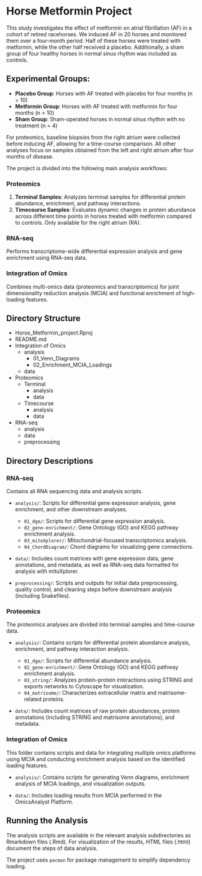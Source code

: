 # Horse Metformin Project

This study investigates the effect of metformin on atrial fibrillation (AF) in a cohort of retired racehorses. We induced AF in 20 horses and monitored them over a four-month period. Half of these horses were treated with metformin, while the other half received a placebo. Additionally, a sham group of four healthy horses in normal sinus rhythm was included as controls.

## Experimental Groups:
- **Placebo Group**: Horses with AF treated with placebo for four months (n = 10)
- **Metformin Group**: Horses with AF treated with metformin for four months (n = 10)
- **Sham Group**: Sham-operated horses in normal sinus rhythm with no treatment (n = 4)

For proteomics, baseline biopsies from the right atrium were collected before inducing AF, allowing for a time-course comparison. All other analyses focus on samples obtained from the left and right atrium after four months of disease.

The project is divided into the following main analysis workflows:

### Proteomics
1. **Terminal Samples**: Analyzes terminal samples for differential protein abundance, enrichment, and pathway interactions.
2. **Timecourse Samples**: Evaluates dynamic changes in protein abundance across different time points in horses treated with metformin compared to controls. Only available for the right atrium (RA).

### RNA-seq
Performs transcriptome-wide differential expression analysis and gene enrichment using RNA-seq data.

### Integration of Omics
Combines multi-omics data (proteomics and transcriptomics) for joint dimensionality reduction analysis (MCIA) and functional enrichment of high-loading features.

## Directory Structure
- Horse_Metformin_project.Rproj
- README.md
- Integration of Omics
  - analysis
    - 01_Venn_Diagrams
    - 02_Enrichment_MCIA_Loadings
  - data
- Proteomics
  - Terminal
    - analysis
    - data
  - Timecourse
    - analysis
    - data
- RNA-seq
  - analysis
  - data
  - preprocessing
## Directory Descriptions

### RNA-seq
Contains all RNA sequencing data and analysis scripts.

- `analysis/`: Scripts for differential gene expression analysis, gene enrichment, and other downstream analyses.
  - `01_dge/`: Scripts for differential gene expression analysis.
  - `02_gene-enrichment/`: Gene Ontology (GO) and KEGG pathway enrichment analysis.
  - `03_mitoXplorer/`: Mitochondrial-focused transcriptomics analysis.
  - `04_ChordDiagram/`: Chord diagrams for visualizing gene connections.

- `data/`: Includes count matrices with gene expression data, gene annotations, and metadata, as well as RNA-seq data formatted for analysis with mitoXplorer.

- `preprocessing/`: Scripts and outputs for initial data preprocessing, quality control, and cleaning steps before downstream analysis (including Snakefiles).

### Proteomics
The proteomics analyses are divided into terminal samples and time-course data.

- `analysis/`: Contains scripts for differential protein abundance analysis, enrichment, and pathway interaction analysis.
  - `01_dge/`: Scripts for differential abundance analysis.
  - `02_gene-enrichment/`: Gene Ontology (GO) and KEGG pathway enrichment analysis.
  - `03_string/`: Analyzes protein-protein interactions using STRING and exports networks to Cytoscape for visualization.
  - `04_matrisome/`: Characterizes extracellular matrix and matrisome-related proteins.

- `data/`: Includes count matrices of raw protein abundances, protein annotations (including STRING and matrisome annotations), and metadata.

### Integration of Omics
This folder contains scripts and data for integrating multiple omics platforms using MCIA and conducting enrichment analysis based on the identified loading features.

- `analysis/`: Contains scripts for generating Venn diagrams, enrichment analysis of MCIA loadings, and visualization outputs.

- `data/`: Includes loading results from MCIA performed in the OmicsAnalyst Platform.

## Running the Analysis
The analysis scripts are available in the relevant analysis subdirectories as Rmarkdown files (.Rmd). For visualization of the results, HTML files (.html) document the steps of data analysis.

The project uses `pacman` for package management to simplify dependency loading.
